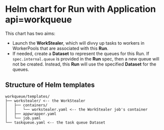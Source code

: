 # Helm chart for Run with Application api=workqueue

This chart has two aims:

- Launch the **WorkStealer**, which will divvy up tasks to workers in
  WorkerPools that are associated with this **Run**.
- If needed, create a **Dataset** to represent the queues for this
  Run. If `spec.internal.queue` is provided in the **Run** spec, then
  a new queue will not be created. Instead, this **Run** will use the
  specified **Dataset** for the queues.

## Structure of Helm templates

```shell
workqueue/templates/
├── workstealer/ <-- the WorkStealer
│   ├── containers/
│   │   └── workstealer.yaml <-- the WorkStealer job's container
│   ├── appwrapper.yaml
│   └── job.yaml
└── taskqueue.yaml <-- the task queue Dataset
```
